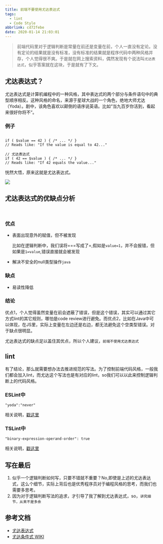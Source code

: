 ```yaml
---
title: 前端不要使用尤达表达式
tags:
  - lint
  - Code Style
abbrlink: cd72febe
date: 2020-01-14 21:03:01
---
```


> 前端代码里对于逻辑判断是常量在前还是变量在前，个人一直没有定论。没有定论的结果就是没有标准，没有标准的结果就是程序代码中两种风格并存，个人觉得很不爽。于是就在网上搜索资料，偶然发现有个说法叫`尤达表达式`，似乎答案就在这块，于是就有了下文。

## 尤达表达式？
尤达表达式是计算机编程中的一种风格，其中表达式的两个部分与条件语句中的典型顺序相反。这种风格的命名，来源于星球大战的一个角色，绝地大师尤达（Yoda）。剧中，该角色喜欢以颠倒的语序说英语。比如“当九百岁你活到，看起来很好你将不”。  

### 例子
```

if ( $value == 42 ) { /* ... */ }
// Reads like: "If the value is equal to 42..."

// 尤达表达式
if ( 42 == $value ) { /* ... */ }
// Reads like: "If 42 equals the value..."
```

恍然大悟，原来这就是尤达表达式。


![](https://i.imgur.com/9oPH0h7.jpg)


## 尤达表达式的优缺点分析
 
### 优点

- 表面出现意外的赋值，但不被发现

   比如在逻辑判断中，我们误将===写成了=,假如是`value=1`，并不会报错，但如果是`1=value`,错误直接就会被发现

- 解决不安全的null类型操作`java`

### 缺点
- 易读性降低

### 结论

优点1，个人觉得虽然变量在前会遮蔽了错误，但是这个错误，其实可以通过其它方式lint的其它规则，哪怕是code review进行避免。而优点2，比如在Java中可以体现，在JS里，实际上变量在左边还是右边，都无法避免这个空类型错误。对于缺点很明显。

尤达表达式的缺点足以盖住其优点，所以个人建议，`前端不使用尤达表达式`

## lint
有了结论，那么就需要想办法去推进规范的写法。为了控制前端代码风格，一般我们都会加入lint，而尤达这个写法也是有对应的lint，so我们可以以此来控制逻辑判断上的代码风格。

### ESLint中

```
"yoda":"never"
```

相关说明，[戳这里](https://eslint.org/docs/rules/yoda)

### TSLint中

```
"binary-expression-operand-order": true
```

相关说明，[戳这里](https://palantir.github.io/tslint/rules/binary-expression-operand-order/)

## 写在最后

1. 似乎一个逻辑判断如何写，只要不错就不重要？No,即使是上述的尤达表达式，这么个细节，实际上背后也是优秀程序员对于编程风格的思考，而我们也需要多思考。
2. 因为对于逻辑判断写法的追求，才引导了我了解到尤达表达式，so，`讲究细节，从来不是多余`
  
## 参考文档

-  [尤达表达式](https://juejin.im/post/5af29ca751882567382f94c5)  
- [尤达条件式 WIKI](https://zh.wikipedia.org/wiki/%E5%B0%A4%E9%81%94%E6%A2%9D%E4%BB%B6%E5%BC%8F)
